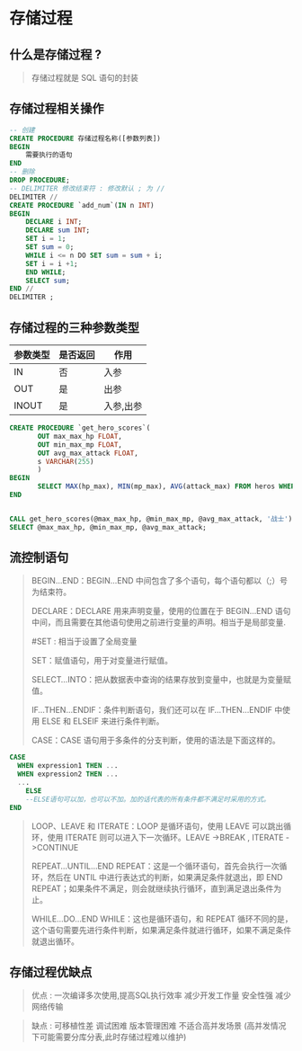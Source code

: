 # 存储过程



##  什么是存储过程 ?

> 存储过程就是 SQL 语句的封装 



## 存储过程相关操作
```sql
-- 创建
CREATE PROCEDURE 存储过程名称([参数列表])
BEGIN
    需要执行的语句
END   
-- 删除
DROP PROCEDURE;
-- DELIMITER 修改结束符 : 修改默认 ; 为 // 
DELIMITER //
CREATE PROCEDURE `add_num`(IN n INT)
BEGIN 
    DECLARE i INT; 
    DECLARE sum INT; 
    SET i = 1; 
    SET sum = 0; 
    WHILE i <= n DO SET sum = sum + i;
    SET i = i +1; 
    END WHILE; 
    SELECT sum;
END //
DELIMITER ;
```

## 存储过程的三种参数类型

| 参数类型 | 是否返回 | 作用      |
| -------- | -------- | --------- |
| IN       | 否       | 入参      |
| OUT      | 是       | 出参      |
| INOUT    | 是       | 入参,出参 |



```sql
CREATE PROCEDURE `get_hero_scores`(
       OUT max_max_hp FLOAT,
       OUT min_max_mp FLOAT,
       OUT avg_max_attack FLOAT,  
       s VARCHAR(255)
       )
BEGIN
       SELECT MAX(hp_max), MIN(mp_max), AVG(attack_max) FROM heros WHERE role_main = s INTO max_max_hp, min_max_mp, avg_max_attack;
END


CALL get_hero_scores(@max_max_hp, @min_max_mp, @avg_max_attack, '战士');
SELECT @max_max_hp, @min_max_mp, @avg_max_attack;
```

##  流控制语句 

> BEGIN…END：BEGIN…END 中间包含了多个语句，每个语句都以（;）号为结束符。
>
> DECLARE：DECLARE 用来声明变量，使用的位置在于 BEGIN…END 语句中间，而且需要在其他语句使用之前进行变量的声明。相当于是局部变量.
>
> #SET : 相当于设置了全局变量
>
> SET：赋值语句，用于对变量进行赋值。
>
> SELECT…INTO：把从数据表中查询的结果存放到变量中，也就是为变量赋值。 
>
>  IF…THEN…ENDIF：条件判断语句，我们还可以在 IF…THEN…ENDIF 中使用 ELSE 和 ELSEIF 来进行条件判断。
>
> CASE：CASE 语句用于多条件的分支判断，使用的语法是下面这样的。 

```sql
CASE 
  WHEN expression1 THEN ...
  WHEN expression2 THEN ...
  ...
    ELSE 
    --ELSE语句可以加，也可以不加。加的话代表的所有条件都不满足时采用的方式。
END
```

> LOOP、LEAVE 和 ITERATE：LOOP 是循环语句，使用 LEAVE 可以跳出循环，使用 ITERATE 则可以进入下一次循环。LEAVE ->BREAK , ITERATE ->CONTINUE
>
> REPEAT…UNTIL…END REPEAT：这是一个循环语句，首先会执行一次循环，然后在 UNTIL 中进行表达式的判断，如果满足条件就退出，即 END REPEAT；如果条件不满足，则会就继续执行循环，直到满足退出条件为止。
>
> WHILE…DO…END WHILE：这也是循环语句，和 REPEAT 循环不同的是，这个语句需要先进行条件判断，如果满足条件就进行循环，如果不满足条件就退出循环。 



## 存储过程优缺点
>优点 : 
	一次编译多次使用,提高SQL执行效率
	减少开发工作量
	安全性强
	减少网络传输

>缺点 : 
	可移植性差
	调试困难
	版本管理困难
	不适合高并发场景 (高并发情况下可能需要分库分表,此时存储过程难以维护)











